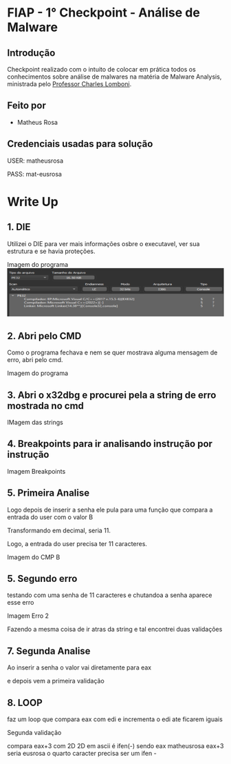 # FIAP - 1° Checkpoint - Análise de Malware

## Introdução
Checkpoint realizado com o intuito de colocar em prática todos os conhecimentos sobre análise de malwares na matéria de Malware Analysis, ministrada pelo [Professor Charles Lomboni](https://www.linkedin.com/in/charleslomboni/).

## Feito por

- Matheus Rosa

## Credenciais usadas para solução

USER: matheusrosa

PASS: mat-eusrosa

# Write Up

## 1. DIE

Utilizei o DIE para ver mais informações osbre o executavel, ver sua estrutura e se havia proteções.

Imagem do programa
<img src="Imagens/Imagem1.png">

## 2. Abri pelo CMD

Como o programa fechava e nem se quer mostrava alguma mensagem de erro, abri pelo cmd.

Imagem do programa

## 3. Abri o x32dbg e procurei pela a string de erro mostrada no cmd

IMagem das strings

## 4. Breakpoints para ir analisando instrução por instrução

Imagem Breakpoints

## 5. Primeira Analise

Logo depois de inserir a senha ele pula para uma função que compara a entrada do user com o valor B 

Transformando em decimal, seria 11. 

Logo, a entrada do user precisa ter 11 caracteres. 

Imagem do CMP B

## 5. Segundo erro

testando com uma senha de 11 caracteres e chutandoa a senha aparece esse erro 

Imagem Erro 2 

Fazendo a mesma coisa de ir atras da string e tal encontrei duas validações

## 7. Segunda Analise

Ao inserir a senha o valor vai diretamente para eax

e depois vem a primeira validação 

## 8. LOOP

faz um loop que 
compara eax com edi 
e incrementa o edi ate ficarem iguais

Segunda validação 

compara eax+3 com 2D 
2D em ascii é ifen(-)
sendo eax matheusrosa
eax+3 seria eusrosa
o quarto caracter precisa ser um ifen - 

